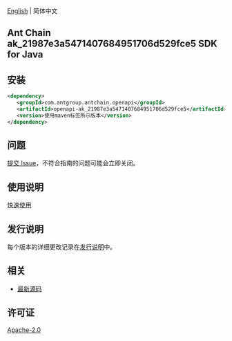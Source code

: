 [English](README.md) | 简体中文

## Ant Chain ak_21987e3a5471407684951706d529fce5 SDK for Java

## 安装

```xml
<dependency>
   <groupId>com.antgroup.antchain.openapi</groupId>
   <artifactId>openapi-ak_21987e3a5471407684951706d529fce5</artifactId>
   <version>使用maven标签所示版本</version>
</dependency>
```

## 问题

[提交 Issue](https://github.com/alipay/antchain-openapi-prod-sdk/issues/new)，不符合指南的问题可能会立即关闭。

## 使用说明

[快速使用](https://github.com/alipay/antchain-openapi-prod-sdk)

## 发行说明

每个版本的详细更改记录在[发行说明](./ChangeLog.txt)中。

## 相关

- [最新源码](https://github.com/alipay/antchain-openapi-prod-sdk/)

## 许可证

[Apache-2.0](http://www.apache.org/licenses/LICENSE-2.0)
